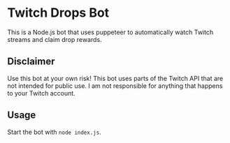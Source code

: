 # Twitch Drops Bot

This is a Node.js bot that uses puppeteer to automatically watch Twitch streams and claim drop rewards.

## Disclaimer

Use this bot at your own risk! This bot uses parts of the Twitch API that are not intended for public use. I am not responsible for anything that happens to your Twitch account.

## Usage

Start the bot with `node index.js`.
